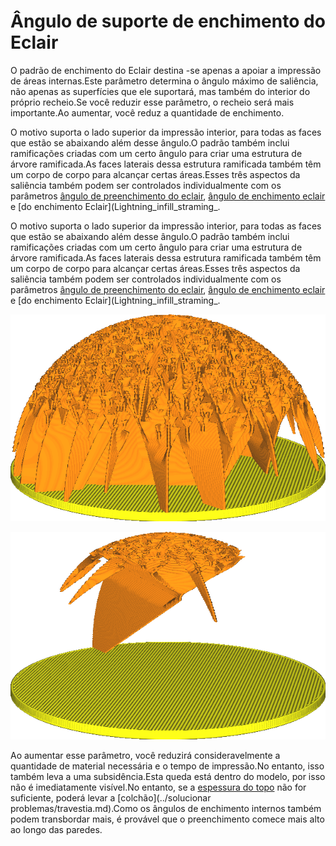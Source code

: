 Ângulo de suporte de enchimento do Eclair
====
O padrão de enchimento do Eclair destina -se apenas a apoiar a impressão de áreas internas.Este parâmetro determina o ângulo máximo de saliência, não apenas as superfícies que ele suportará, mas também do interior do próprio recheio.Se você reduzir esse parâmetro, o recheio será mais importante.Ao aumentar, você reduz a quantidade de enchimento.

O motivo suporta o lado superior da impressão interior, para todas as faces que estão se abaixando além desse ângulo.O padrão também inclui ramificações criadas com um certo ângulo para criar uma estrutura de árvore ramificada.As faces laterais dessa estrutura ramificada também têm um corpo de corpo para alcançar certas áreas.Esses três aspectos da saliência também podem ser controlados individualmente com os parâmetros [ângulo de preenchimento do eclair](Lightning_infill_overhang_angle.md), [ângulo de enchimento eclair](Lightning_infill_prun_angled.md) e [do enchimento Eclair](Lightning_infill_straming_.

O motivo suporta o lado superior da impressão interior, para todas as faces que estão se abaixando além desse ângulo.O padrão também inclui ramificações criadas com um certo ângulo para criar uma estrutura de árvore ramificada.As faces laterais dessa estrutura ramificada também têm um corpo de corpo para alcançar certas áreas.Esses três aspectos da saliência também podem ser controlados individualmente com os parâmetros [ângulo de preenchimento do eclair](Lightning_infill_overhang_angle.md), [ângulo de enchimento eclair](Lightning_infill_prun_angled.md) e [do enchimento Eclair](Lightning_infill_straming_.

![Com um ângulo fraco de salto, é necessário um suporte significativo](../../../articles/images/lightning_infill_support_angle_30.png)

![Com um alto ângulo de saliência e saliência íngreme são permitidas](../../../articles/images/lightning_infill_support_angle_60.png)

Ao aumentar esse parâmetro, você reduzirá consideravelmente a quantidade de material necessária e o tempo de impressão.No entanto, isso também leva a uma subsidência.Esta queda está dentro do modelo, por isso não é imediatamente visível.No entanto, se a [espessura do topo](../top_bottom/top_thickness.md) não for suficiente, poderá levar a [colchão](../solucionar problemas/travestia.md).Como os ângulos de enchimento internos também podem transbordar mais, é provável que o preenchimento comece mais alto ao longo das paredes.